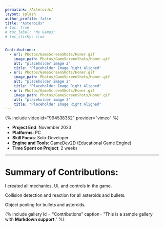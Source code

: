 ```yaml
---
permalink: /Asteroids/
layout: splash
author_profile: false
title: "Asteroids"
# toc: true
# toc_label: "My Games"
# toc_sticky: true


Contributions:
  - url: Photos/GameScreenShots/Homer.gif
    image_path: Photos/GameScreenShots/Homer.gif
    alt: "placeholder image 2"
    title: "Placeholder Image Right Aligned"
  - url: Photos/GameScreenShots/Homer.gif
    image_path: Photos/GameScreenShots/Homer.gif
    alt: "placeholder image 2"
    title: "Placeholder Image Right Aligned"
  - url: Photos/GameScreenShots/Homer.gif
    image_path: Photos/GameScreenShots/Homer.gif
    alt: "placeholder image 2"
    title: "Placeholder Image Right Aligned"
---
```

{% include video id="994538352" provider="vimeo" %}

- **Project End**: November 2023
- **Platforms**: PC
- **Skill Focus**: Solo-Developer 
- **Engine and Tools**: GameDev2D (Educational Game Engine)
- **Time Spent on Project**: 2 weeks

---

# Summary of Contributions:

I created all mechanics, UI, and controls in the game.  

Collision detection and reaction for all asteroids and bullets.  

Object pooling for bullets and asteroids.  


{% include gallery id = "Contributions" caption= "This is a sample gallery with **Markdown support**." %}


